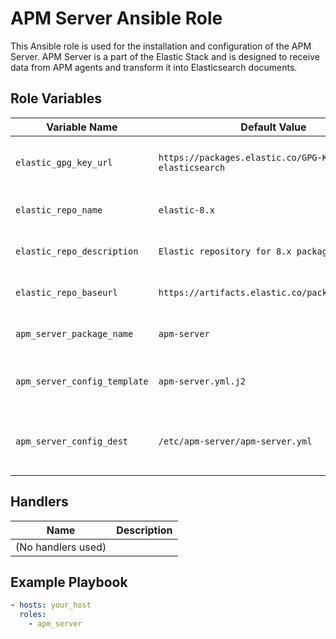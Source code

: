 # APM Server Ansible Role

This Ansible role is used for the installation and configuration of the APM Server. APM Server is a part of the Elastic Stack and is designed to receive data from APM agents and transform it into Elasticsearch documents.

## Role Variables

| Variable Name               | Default Value                                                 | Description                                  |
|-----------------------------|---------------------------------------------------------------|----------------------------------------------|
| `elastic_gpg_key_url`       | `https://packages.elastic.co/GPG-KEY-elasticsearch`           | The GPG key URL for the Elastic repositories.|
| `elastic_repo_name`         | `elastic-8.x`                                                 | The Elastic repository name.                 |
| `elastic_repo_description`  | `Elastic repository for 8.x packages`                         | Description for the Elastic repository.      |
| `elastic_repo_baseurl`      | `https://artifacts.elastic.co/packages/8.x/yum`               | Base URL for the Elastic repository.         |
| `apm_server_package_name`   | `apm-server`                                                  | The package name for APM Server.             |
| `apm_server_config_template`| `apm-server.yml.j2`                                           | Template file for the APM Server configuration.|
| `apm_server_config_dest`    | `/etc/apm-server/apm-server.yml`                              | Destination path for the APM Server configuration file. |

## Handlers

| Name               | Description                                             |
|--------------------|---------------------------------------------------------|
| (No handlers used) |                                                         |

## Example Playbook

```yaml
- hosts: your_host
  roles:
    - apm_server
